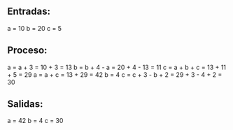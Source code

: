 ## Entradas:


a = 10
b = 20
c = 5

## Proceso:

 
a = a + 3 = 10 + 3 = 13
b = b + 4 - a = 20 + 4 - 13 = 11
c = a + b + c = 13 + 11 + 5 = 29
a = a + c = 13 + 29 = 42
b = 4
c = c + 3 - b + 2 = 29 + 3 - 4 + 2 = 30


## Salidas: 


a = 42 
b = 4
c = 30
